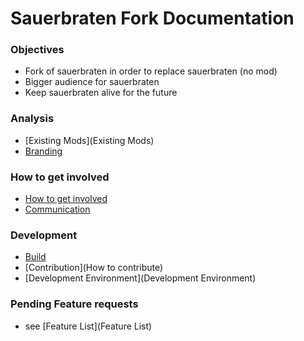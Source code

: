 # Sauerbraten Fork Documentation

### Objectives

* Fork of sauerbraten in order to replace sauerbraten (no mod)
* Bigger audience for sauerbraten
* Keep sauerbraten alive for the future

### Analysis

* [Existing Mods](Existing Mods)
* [Branding](Branding)

### How to get involved

* [How to get involved](Recruting)
* [Communication](Communication)

### Development

* [Build](Build)
* [Contribution](How to contribute)
* [Development Environment](Development Environment)

### Pending Feature requests

* see [Feature List](Feature List)

